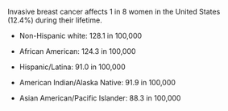 Invasive breast cancer affects 1 in 8 women in the United States (12.4%) during their lifetime.

- Non-Hispanic white: 128.1 in 100,000

- African American: 124.3 in 100,000

- Hispanic/Latina: 91.0 in 100,000

- American Indian/Alaska Native: 91.9 in 100,000

- Asian American/Pacific Islander: 88.3 in 100,000